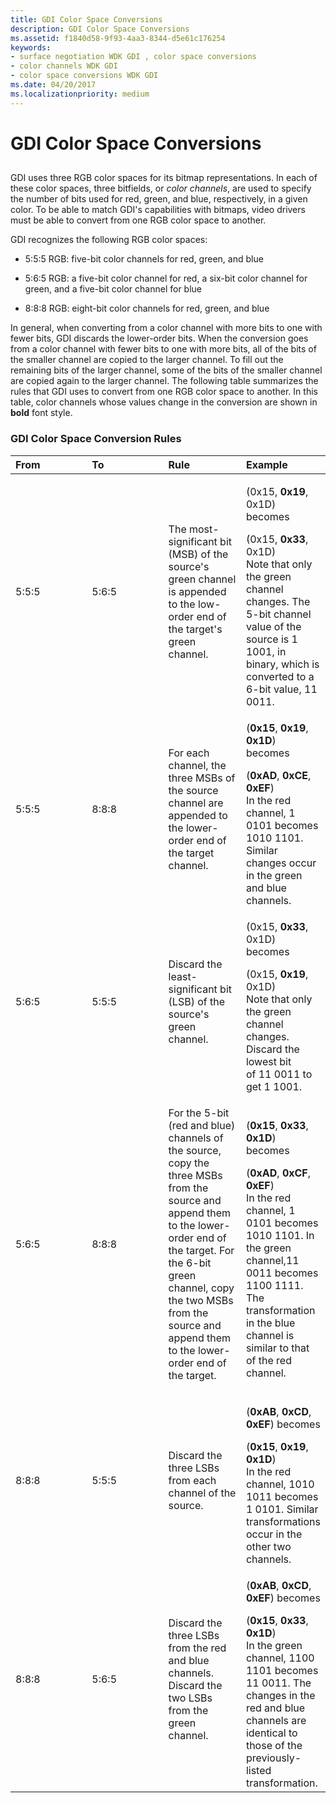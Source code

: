 ```yaml
---
title: GDI Color Space Conversions
description: GDI Color Space Conversions
ms.assetid: f1840d58-9f93-4aa3-8344-d5e61c176254
keywords:
- surface negotiation WDK GDI , color space conversions
- color channels WDK GDI
- color space conversions WDK GDI
ms.date: 04/20/2017
ms.localizationpriority: medium
---
```


# GDI Color Space Conversions


## <span id="ddk_gdi_color_space_conversions_gg"></span><span id="DDK_GDI_COLOR_SPACE_CONVERSIONS_GG"></span>


GDI uses three RGB color spaces for its bitmap representations. In each of these color spaces, three bitfields, or *color channels*, are used to specify the number of bits used for red, green, and blue, respectively, in a given color. To be able to match GDI's capabilities with bitmaps, video drivers must be able to convert from one RGB color space to another.

GDI recognizes the following RGB color spaces:

-   5:5:5 RGB: five-bit color channels for red, green, and blue

-   5:6:5 RGB: a five-bit color channel for red, a six-bit color channel for green, and a five-bit color channel for blue

-   8:8:8 RGB: eight-bit color channels for red, green, and blue

In general, when converting from a color channel with more bits to one with fewer bits, GDI discards the lower-order bits. When the conversion goes from a color channel with fewer bits to one with more bits, all of the bits of the smaller channel are copied to the larger channel. To fill out the remaining bits of the larger channel, some of the bits of the smaller channel are copied again to the larger channel. The following table summarizes the rules that GDI uses to convert from one RGB color space to another. In this table, color channels whose values change in the conversion are shown in **bold** font style.

### <span id="GDI_Color_Space_Conversion_Rules"></span><span id="gdi_color_space_conversion_rules"></span><span id="GDI_COLOR_SPACE_CONVERSION_RULES"></span>GDI Color Space Conversion Rules

<table>
<colgroup>
<col width="25%" />
<col width="25%" />
<col width="25%" />
<col width="25%" />
</colgroup>
<thead>
<tr class="header">
<th align="left">From</th>
<th align="left">To</th>
<th align="left">Rule</th>
<th align="left">Example</th>
</tr>
</thead>
<tbody>
<tr class="odd">
<td align="left"><p>5:5:5</p></td>
<td align="left"><p>5:6:5</p></td>
<td align="left"><p>The most-significant bit (MSB) of the source's green channel is appended to the low-order end of the target's green channel.</p></td>
<td align="left"><p>(0x15, <strong>0x19</strong>, 0x1D) becomes</p>
<div>
 
</div>
(0x15, <strong>0x33</strong>, 0x1D)
<div>
 
</div>
Note that only the green channel changes. The 5-bit channel value of the source is 1 1001, in binary, which is converted to a 6-bit value, 11 0011.</td>
</tr>
<tr class="even">
<td align="left"><p>5:5:5</p></td>
<td align="left"><p>8:8:8</p></td>
<td align="left"><p>For each channel, the three MSBs of the source channel are appended to the lower-order end of the target channel.</p></td>
<td align="left"><p>(<strong>0x15</strong>, <strong>0x19</strong>, <strong>0x1D</strong>) becomes</p>
<div>
 
</div>
(<strong>0xAD</strong>, <strong>0xCE</strong>, <strong>0xEF</strong>)
<div>
 
</div>
In the red channel, 1 0101 becomes 1010 1101. Similar changes occur in the green and blue channels.</td>
</tr>
<tr class="odd">
<td align="left"><p>5:6:5</p></td>
<td align="left"><p>5:5:5</p></td>
<td align="left"><p>Discard the least-significant bit (LSB) of the source's green channel.</p></td>
<td align="left"><p>(0x15, <strong>0x33</strong>, 0x1D) becomes</p>
<div>
 
</div>
(0x15, <strong>0x19</strong>, 0x1D)
<div>
 
</div>
Note that only the green channel changes. Discard the lowest bit
<div>
 
</div>
of 11 0011 to get 1 1001.</td>
</tr>
<tr class="even">
<td align="left"><p>5:6:5</p></td>
<td align="left"><p>8:8:8</p></td>
<td align="left"><p>For the 5-bit (red and blue) channels of the source, copy the three MSBs from the source and append them to the lower-order end of the target. For the 6-bit green channel, copy the two MSBs from the source and append them to the lower-order end of the target.</p></td>
<td align="left"><p>(<strong>0x15</strong>, <strong>0x33</strong>, <strong>0x1D</strong>) becomes</p>
<div>
 
</div>
(<strong>0xAD</strong>, <strong>0xCF</strong>, <strong>0xEF</strong>)
<div>
 
</div>
In the red channel, 1 0101 becomes 1010 1101. In the green channel,11 0011 becomes
<div>
 
</div>
1100 1111. The transformation in the blue channel is similar to that of the red channel.</td>
</tr>
<tr class="odd">
<td align="left"><p>8:8:8</p></td>
<td align="left"><p>5:5:5</p></td>
<td align="left"><p>Discard the three LSBs from each channel of the source.</p></td>
<td align="left"><p>(<strong>0xAB</strong>, <strong>0xCD</strong>, <strong>0xEF</strong>) becomes</p>
<div>
 
</div>
(<strong>0x15</strong>, <strong>0x19</strong>, <strong>0x1D</strong>)
<div>
 
</div>
In the red channel, 1010 1011 becomes 1 0101. Similar transformations occur in the other two channels.</td>
</tr>
<tr class="even">
<td align="left"><p>8:8:8</p></td>
<td align="left"><p>5:6:5</p></td>
<td align="left"><p>Discard the three LSBs from the red and blue channels. Discard the two LSBs from the green channel.</p></td>
<td align="left"><p>(<strong>0xAB</strong>, <strong>0xCD</strong>, <strong>0xEF</strong>) becomes</p>
<div>
 
</div>
(<strong>0x15</strong>, <strong>0x33</strong>, <strong>0x1D</strong>)
<div>
 
</div>
In the green channel, 1100 1101 becomes 11 0011. The changes in the red and blue channels are identical to those of the previously-listed transformation.</td>
</tr>
</tbody>
</table>

 

 

 





